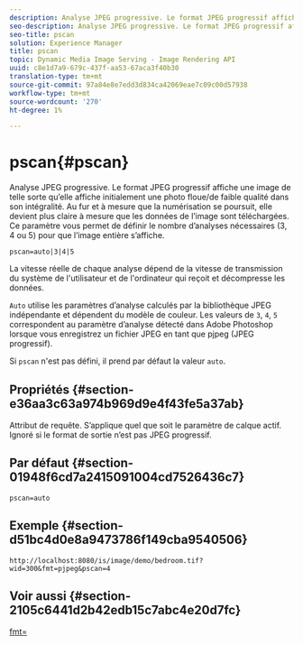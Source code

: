 ```yaml
---
description: Analyse JPEG progressive. Le format JPEG progressif affiche une image de telle sorte qu’elle affiche initialement une photo floue/de faible qualité dans son intégralité. Au fur et à mesure que la numérisation se poursuit, elle devient plus claire à mesure que les données de l’image sont téléchargées. Ce paramètre vous permet de définir le nombre d’analyses nécessaires (3, 4 ou 5) pour que l’image entière s’affiche.
seo-description: Analyse JPEG progressive. Le format JPEG progressif affiche une image de telle sorte qu’elle affiche initialement une photo floue/de faible qualité dans son intégralité. Au fur et à mesure que la numérisation se poursuit, elle devient plus claire à mesure que les données de l’image sont téléchargées. Ce paramètre vous permet de définir le nombre d’analyses nécessaires (3, 4 ou 5) pour que l’image entière s’affiche.
seo-title: pscan
solution: Experience Manager
title: pscan
topic: Dynamic Media Image Serving - Image Rendering API
uuid: c8e1d7a9-679c-437f-aa53-67aca3f40b30
translation-type: tm+mt
source-git-commit: 97a84e8e7edd3d834ca42069eae7c09c00d57938
workflow-type: tm+mt
source-wordcount: '270'
ht-degree: 1%

---
```



# pscan{#pscan}

Analyse JPEG progressive. Le format JPEG progressif affiche une image de telle sorte qu’elle affiche initialement une photo floue/de faible qualité dans son intégralité. Au fur et à mesure que la numérisation se poursuit, elle devient plus claire à mesure que les données de l’image sont téléchargées. Ce paramètre vous permet de définir le nombre d’analyses nécessaires (3, 4 ou 5) pour que l’image entière s’affiche.

`pscan=auto|3|4|5`

La vitesse réelle de chaque analyse dépend de la vitesse de transmission du système de l&#39;utilisateur et de l&#39;ordinateur qui reçoit et décompresse les données.

`Auto` utilise les paramètres d’analyse calculés par la bibliothèque JPEG indépendante et dépendent du modèle de couleur. Les valeurs de `3`, `4`, `5` correspondent au paramètre d’analyse détecté dans Adobe Photoshop lorsque vous enregistrez un fichier JPEG en tant que pjpeg (JPEG progressif).

Si `pscan` n&#39;est pas défini, il prend par défaut la valeur `auto`.

## Propriétés {#section-e36aa3c63a974b969d9e4f43fe5a37ab}

Attribut de requête. S’applique quel que soit le paramètre de calque actif. Ignoré si le format de sortie n’est pas JPEG progressif.

## Par défaut {#section-01948f6cd7a2415091004cd7526436c7}

`pscan=auto`

## Exemple {#section-d51bc4d0e8a9473786f149cba9540506}

`http://localhost:8080/is/image/demo/bedroom.tif?wid=300&fmt=pjpeg&pscan=4`

## Voir aussi {#section-2105c6441d2b42edb15c7abc4e20d7fc}

[fmt=](../../../../../is-api/http-ref/image-serving-api-ref/c-http-protocol-reference/c-command-reference/r-is-http-fmt.md#reference-cdf10043423b45ba9fe15157fb3ae37a)
